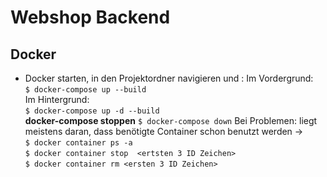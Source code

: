 # Webshop Backend
## Docker
* Docker starten, in den Projektordner navigieren und :
    Im Vordergrund:  
    `$ docker-compose up --build`  
    Im Hintergrund:  
    `$ docker-compose up -d --build`  
    **docker-compose stoppen**
    `$ docker-compose down` 
    Bei Problemen: liegt meistens daran, dass benötigte Container schon benutzt werden ->  
    `$ docker container ps -a`  
    `$ docker container stop  <ertsten 3 ID Zeichen>`  
    `$ docker container rm <ersten 3 ID Zeichen>`  

